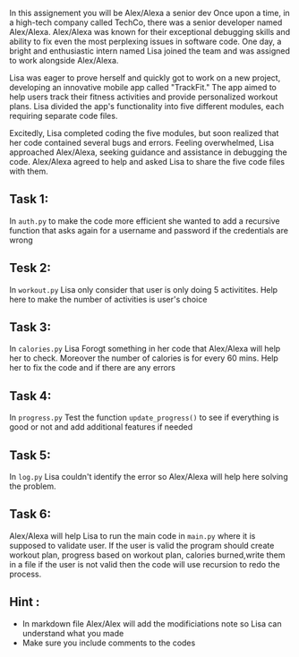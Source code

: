In this assignement you will be Alex/Alexa a senior dev
Once upon a time, in a high-tech company called TechCo, there was a senior developer named Alex/Alexa. Alex/Alexa was known for their exceptional debugging skills and ability to fix even the most perplexing issues in software code. One day, a bright and enthusiastic intern named Lisa joined the team and was assigned to work alongside Alex/Alexa.

Lisa was eager to prove herself and quickly got to work on a new project, developing an innovative mobile app called "TrackFit." The app aimed to help users track their fitness activities and provide personalized workout plans. Lisa divided the app's functionality into five different modules, each requiring separate code files.

Excitedly, Lisa completed coding the five modules, but soon realized that her code contained several bugs and errors. Feeling overwhelmed, Lisa approached Alex/Alexa, seeking guidance and assistance in debugging the code. Alex/Alexa agreed to help and asked Lisa to share the five code files with them.

## Task 1: 
In `auth.py` to make the code more efficient she wanted to add a recursive function that asks again for a username and password if the credentials are wrong
## Tesk 2: 
In `workout.py` Lisa only consider that user is only doing 5 activitites. Help here to make the number of activities is user's choice
## Task 3:
In `calories.py` Lisa Forogt something in her code that Alex/Alexa will help her to check. Moreover the number of calories is for every 60 mins. Help her to fix the code and if there are any errors
## Task 4:
In `progress.py` Test the function `update_progress()` to see if everything is good or not and add additional features if needed
## Task 5: 
In `log.py` Lisa couldn't identify the error so Alex/Alexa will help here solving the problem.
## Task 6:
Alex/Alexa will help Lisa to run the main code in `main.py` where it is supposed to validate user. If the user is valid the program should create workout plan, progress based on workout plan, calories burned,write them in a file if the user is not valid then the code will use recursion to redo the process.

## Hint :
- In markdown file Alex/Alex will add the modificiations note so Lisa can understand what you made
- Make sure you include comments to the codes 
